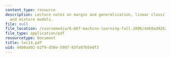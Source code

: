 ```yaml
---
content_type: resource
description: Lecture notes on margin and generalization, linear classifiers, ensembles,
  and mixture models.
file: null
file_location: /coursemedia/6-867-machine-learning-fall-2006/44b0ad92b2f9d58e590783fa97b5edf3_lec14.pdf
file_type: application/pdf
resourcetype: Document
title: lec14.pdf
uid: 44b0ad92-b2f9-d58e-5907-83fa97b5edf3
---
```

